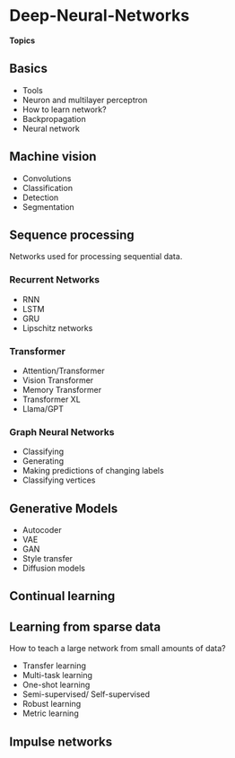 # Deep-Neural-Networks
**Topics**
## Basics
* Tools
* Neuron and multilayer perceptron
* How to learn network?
* Backpropagation
* Neural network

## Machine vision
* Convolutions
* Classification 
* Detection
* Segmentation

## Sequence processing
Networks used for processing sequential data. 

### Recurrent Networks
* RNN
* LSTM
* GRU
* Lipschitz networks

### Transformer
* Attention/Transformer
* Vision Transformer
* Memory Transformer
* Transformer XL
* Llama/GPT

### Graph Neural Networks
* Classifying 
* Generating
* Making predictions of changing labels
* Classifying vertices

## Generative Models
* Autocoder
* VAE
* GAN
* Style transfer
* Diffusion models

## Continual learning

## Learning from sparse data
How to teach a large network from small amounts of data?
* Transfer learning
* Multi-task learning
* One-shot learning
* Semi-supervised/ Self-supervised
* Robust learning
* Metric learning

## Impulse networks
